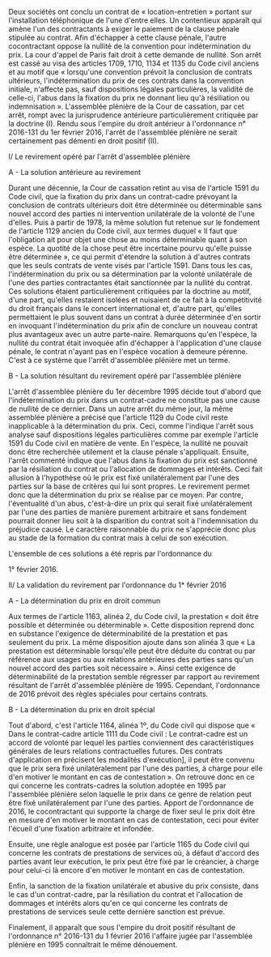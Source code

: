 Deux sociétés ont conclu un contrat de « location-entretien » portant sur l'installation téléphonique de l'une d'entre elles. Un contentieux apparaît qui amène l'un des contractants à exiger le paiement de la clause pénale stipulée au contrat. Afin d'échapper à cette clause pénale, l'autre cocontractant oppose la nullité de la convention pour indétermination du prix. La cour d'appel de Paris fait droit à cette demande de nullité. Son arrêt est cassé au visa des articles 1709, 1710, 1134 et 1135 du Code civil anciens et au motif que « lorsqu'une convention prévoit la conclusion de contrats ultérieurs, l'indétermination du prix de ces contrats dans la convention initiale, n'affecte pas, sauf dispositions légales particulières, la validité de celle-ci, l'abus dans la fixation du prix ne donnant lieu qu'à résiliation ou indemnisation ». L'assemblée plénière de la Cour de cassation, par cet arrêt, rompt avec la jurisprudence antérieure particulièrement critiquée par la doctrine (I). Rendu sous l'empire du droit antérieur à l'ordonnance n° 2016-131 du 1er février 2016, l'arrêt de l'assemblée plénière ne serait certainement pas démenti en droit positif (II).

I/ Le revirement opéré par l'arrêt d'assemblée plénière

A - La solution antérieure au revirement

Durant une décennie, la Cour de cassation retint au visa de l'article 1591 du Code civil, que la fixation du prix dans un contrat-cadre prévoyant la conclusion de contrats ultérieurs doit être déterminée ou déterminable sans nouvel accord des parties ni intervention unilatérale de la volonté de l'une d'elles. Puis à partir de 1978, la même solution fut retenue sur le fondement de l'article 1129 ancien du Code civil, aux termes duquel « Il faut que l'obligation ait pour objet une chose au moins déterminable quant à son espèce. La quotité de la chose peut être incertaine pourvu qu'elle puisse être déterminée », ce qui permit d'étendre la solution à d'autres contrats que les seuls contrats de vente visés par l'article 1591. Dans tous les cas, l'indétermination du prix ou sa détermination par la volonté unilatérale de l'une des parties contractantes était sanctionnée par la nullité du contrat. Ces solutions étaient particulièrement critiquées par la doctrine au motif, d'une part, qu'elles restaient isolées et nuisaient de ce fait à la compétitivité du droit français dans le concert international et, d'autre part, qu'elles permettaient le plus souvent dans un contrat à durée déterminée d'en sortir en invoquant l'indétermination du prix afin de conclure un nouveau contrat plus avantageux avec un autre parte-naire. Remarquons qu'en l'espèce, la nullité du contrat était invoquée afin d'échapper à l'application d'une clause pénale, le contrat n'ayant pas en l'espèce vocation à demeure pérenne. C'est à ce système que l'arrêt d'assemblée plénière met un terme.

B - La solution résultant du revirement opéré par l'assemblée plénière

L'arrêt d'assemblée plénière du 1er décembre 1995 décide tout d'abord que l'indétermination du prix dans un contrat-cadre ne constitue pas une cause de nullité de ce dernier. Dans un autre arrêt du même jour, la même assemblée plénière a précisé que l'article 1129 du Code civil reste inapplicable à la détermination du prix. Ceci, comme l'indique l'arrêt sous analyse sauf dispositions légales particulières comme par exemple l'article 1591 du Code civil en matière de vente. En l'espèce, la nullité ne pouvait donc être recherchée utilement et la clause pénale s'appliquait. Ensuite, l'arrêt commenté indique que l'abus dans la fixation du prix est sanctionné par la résiliation du contrat ou l'allocation de dommages et intérêts. Ceci fait allusion à l'hypothèse où le prix est fixé unilatéralement par l'une des parties sur la base de critères qui lui sont propres. Le revirement permet donc que la détermination du prix se réalise par ce moyen. Par contre, l'éventualité d'un abus, c'est-à-dire un prix qui serait fixé unilatéralement par l'une des parties de manière purement arbitraire et sans fondement pourrait donner lieu soit à la disparition du contrat soit à l'indemnisation du préjudice causé. Le caractère raisonnable du prix ne s'apprécie donc plus au stade de la formation du contrat mais à celui de son exécution.

L'ensemble de ces solutions a été repris par l'ordonnance du

1° février 2016.

Il/ La validation du revirement par l'ordonnance du 1* février 2016

A - La détermination du prix en droit commun

Aux termes de l'article 1163, alinéa 2, du Code civil, la prestation « doit être possible et déterminée ou déterminable ». Cette disposition reprend donc en substance l'exigence de déterminabilité de la prestation et pas seulement du prix. La même disposition ajoute dans son alinéa 3 que « La prestation est déterminable lorsqu'elle peut être déduite du contrat ou par référence aux usages ou aux relations antérieures des parties sans qu'un nouvel accord des parties soit nécessaire ». Ainsi cette exigence de déterminabilité de la prestation semble régresser par rapport au revirement résultant de l'arrêt d'assemblée plénière de 1995. Cependant, l'ordonnance de 2016 prévoit des règles spéciales pour certains contrats.

B - La détermination du prix en droit spécial

Tout d'abord, c'est l'article 1164, alinéa 1º, du Code civil qui dispose que « Dans le contrat-cadre article 1111 du Code civil : Le contrat-cadre est un accord de volonté par lequel les parties conviennent des caractéristiques générales de leurs relations contractuelles futures. Des contrats d'application en précisent les modalités d'exécution], il peut être convenu que le prix sera fixé unilatéralement par l'une des parties, à charge pour elle d'en motiver le montant en cas de contestation ». On retrouve donc en ce qui concerne les contrats-cadres la solution adoptée en 1995 par l'assemblée plénière selon laquelle le prix dans ce genre de relation peut être fixé unilatéralement par l'une des parties. Apport de l'ordonnance de 2016, le cocontractant qui supporte la charge de fixer seul le prix doit être en mesure d'en motiver le montant en cas de contestation, ceci pour éviter l'écueil d'une fixation arbitraire et infondée.

Ensuite, une règle analogue est posée par l'article 1165 du Code civil qui concerne les contrats de prestations de services où, à défaut d'accord des parties avant leur exécution, le prix peut être fixé par le créancier, à charge pour celui-ci là encore d'en motiver le montant en cas de contestation.

Enfin, la sanction de la fixation unilatérale et abusive du prix consiste, dans le cas d'un contrat-cadre, par la résiliation du contrat et l'allocation de dommages et intérêts alors qu'en ce qui concerne les contrats de prestations de services seule cette dernière sanction est prévue.

Finalement, il apparaît que sous l'empire du droit positif résultant de l'ordonnance n° 2016-131 du 1 février 2016 l'affaire jugée par l'assemblée plénière en 1995 connaîtrait le même dénouement.